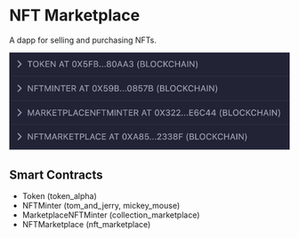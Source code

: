 # NFT Marketplace

A dapp for selling and purchasing NFTs.

![nft_marketplace_dapp](media/nft_marketplace_dapp.png)

## Smart Contracts

- Token (token_alpha)
- NFTMinter (tom_and_jerry, mickey_mouse)
- MarketplaceNFTMinter (collection_marketplace)
- NFTMarketplace (nft_marketplace)

